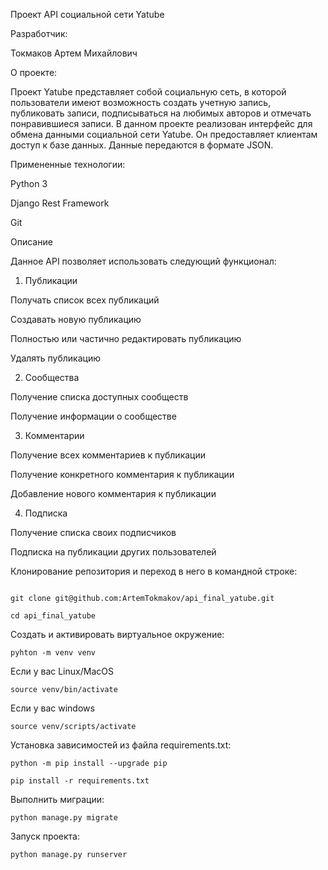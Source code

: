 Проект API социальной сети Yatube

Разработчик:

Токмаков Артем Михайлович

О проекте:

Проект Yatube представляет собой социальную сеть, в которой пользователи имеют возможность создать учетную запись, публиковать записи, подписываться на любимых авторов и отмечать понравившиеся записи. В данном проекте реализован интерфейс для обмена данными социальной сети Yatube. Он предоставляет клиентам доступ к базе данных. Данные передаются в формате JSON.

Примененные технологии:

Python 3

Django Rest Framework

Git


Описание

Данное API позволяет использовать следующий функционал:

1. Публикации

Получать список всех публикаций

Создавать новую публикацию

Полностью или частично редактировать публикацию

Удалять публикацию

2. Сообщества

Получение списка доступных сообществ

Получение информации о сообществе

3. Комментарии

Получение всех комментариев к публикации

Получение конкретного комментария к публикации

Добавление нового комментария к публикации

4. Подписка

Получение списка своих подписчиков

Подписка на публикации других пользователей



Клонирование репозитория и переход в него в командной строке:
```

git clone git@github.com:ArtemTokmakov/api_final_yatube.git

cd api_final_yatube
```
Cоздать и активировать виртуальное окружение:
```
pyhton -m venv venv
```
Если у вас Linux/MacOS
```
source venv/bin/activate
```
Если у вас windows
```
source venv/scripts/activate
```
Установка зависимостей из файла requirements.txt:
```
python -m pip install --upgrade pip

pip install -r requirements.txt
```
Выполнить миграции:
```
python manage.py migrate
```
Запуск проекта:
```
python manage.py runserver
```

